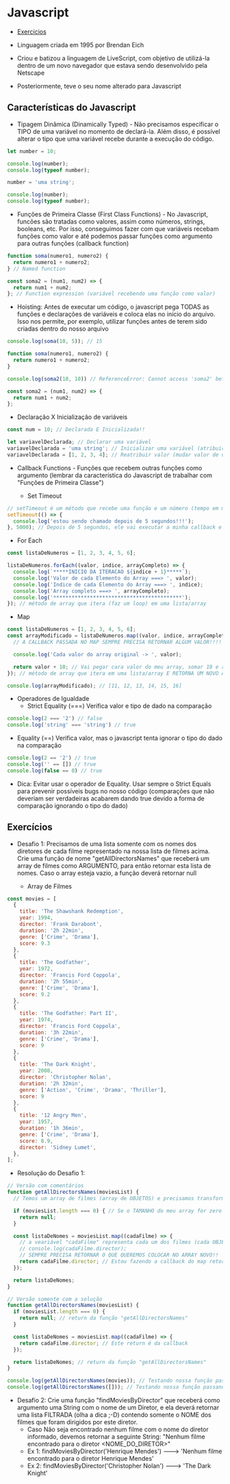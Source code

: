 # Javascript

- [Exercicios](./exercicios/exercicios-revisao-js.md)

- Linguagem criada em 1995 por Brendan Eich
- Criou e batizou a linguagem de LiveScript, com objetivo de utilizá-la dentro de um novo navegador que estava sendo desenvolvido pela Netscape
- Posteriormente, teve o seu nome alterado para Javascript

## Características do Javascript

- Tipagem Dinâmica (Dinamically Typed) - Não precisamos especificar o TIPO de uma variável no momento de declará-la. Além disso, é possível alterar o tipo que uma variável recebe durante a execução do código.

```javascript
let number = 10;

console.log(number);
console.log(typeof number);

number = 'uma string';

console.log(number);
console.log(typeof number);
```

- Funções de Primeira Classe (First Class Functions) - No Javascript, funcões são tratadas como valores, assim como números, strings, booleans, etc. Por isso, conseguimos fazer com que variáveis recebam funções como valor e até podemos passar funções como argumento para outras funções (callback function)

```javascript
function soma(numero1, numero2) {
  return numero1 + numero2;
} // Named function

const soma2 = (num1, num2) => {
  return num1 + num2;
}; // Function expression (variável recebendo uma função como valor)
```

- Hoisting: Antes de executar um código, o javascript pega TODAS as funções e declarações de variáveis e coloca elas no início do arquivo. Isso nos permite, por exemplo, utilizar funções antes de terem sido criadas dentro do nosso arquivo

```javascript
console.log(soma(10, 5)); // 15

function soma(numero1, numero2) {
  return numero1 + numero2;
}

console.log(soma2(10, 10)) // ReferenceError: Cannot access 'soma2' before initialization (Percebam que neste erro, o Javascript já sabe que essa variável existe graças ao Hoisting, mas ele não permite que ela seja acessada antes da linha em que ela de fato é inicializada)

const soma2 = (num1, num2) => {
  return num1 + num2;
};
```

- Declaração X Inicialização de variáveis

```javascript
const num = 10; // Declarada E Inicializada!!

let variavelDeclarada; // Declarar uma variável
variavelDeclarada = 'uma string'; // Inicializar uma variável (atribuir um valor)
variavelDeclarada = [1, 2, 3, 4]; // Reatribuir valor (mudar valor de uma variável já inicializada)
```

- Callback Functions - Funções que recebem outras funções como argumento (lembrar da característica do Javascript de trabalhar com "Funções de Primeira Classe")

  - Set Timeout

```javascript
// setTimeout é um método que recebe uma função e um número (tempo em milisegundos) como argumento. Após o tempo especificado, o setTimeout executa a função passada
setTimeout(() => {
  console.log('estou sendo chamado depois de 5 segundos!!!');
}, 5000); // Depois de 5 segundos, ele vai executar a minha callback e printar o texto acima no console
```

- For Each

```javascript
const listaDeNumeros = [1, 2, 3, 4, 5, 6];

listaDeNumeros.forEach((valor, indice, arrayCompleto) => {
  console.log(`*****INICIO DA ITERACAO ${indice + 1}*****`);
  console.log('Valor de cada Elemento do Array ===> ', valor);
  console.log('Indice de cada Elemento do Array ===> ', indice);
  console.log('Array completo ===> ', arrayCompleto);
  console.log('******************************************');
}); // método de array que itera (faz um loop) em uma lista/array
```

- Map

```javascript
const listaDeNumeros = [1, 2, 3, 4, 5, 6];
const arrayModificado = listaDeNumeros.map((valor, indice, arrayCompleto) => {
  // A CALLBACK PASSADA NO MAP SEMPRE PRECISA RETORNAR ALGUM VALOR!!!!

  console.log('Cada valor do array original -> ', valor);

  return valor + 10; // Vai pegar cara valor do meu array, somar 10 e retornar
}); // método de array que itera em uma lista/array E RETORNA UM NOVO ARRAY MODIFICADO!!!!

console.log(arrayModificado); // [11, 12, 13, 14, 15, 16]
```

- Operadores de Igualdade
  - Strict Equality (===) Verifica valor e tipo de dado na comparação

```javascript
console.log(2 === '2') // false
console.log('string' === 'string') // true
```

- Equality (==) Verifica valor, mas o javascript tenta ignorar o tipo do dado na comparação

```javascript
console.log(2 == '2') // true
console.log('' == []) // true
console.log(false == 0) // true
```

- Dica: Evitar usar o operador de Equality. Usar sempre o Strict Equals para prevenir possíveis bugs no nosso código (comparações que não deveriam ser verdadeiras acabarem dando true devido a forma de comparação ignorando o tipo do dado)

## Exercícios

- Desafio 1: Precisamos de uma lista somente com os nomes dos diretores de cada filme representado na nossa lista de filmes acima. Crie uma função de nome "getAllDirectorsNames" que receberá um array de filmes como ARGUMENTO, para então retornar esta lista de nomes. Caso o array esteja vazio, a função deverá retornar null

  - Array de Filmes

```javascript
const movies = [
  {
    title: 'The Shawshank Redemption',
    year: 1994,
    director: 'Frank Darabont',
    duration: '2h 22min',
    genre: ['Crime', 'Drama'],
    score: 9.3
  },
  {
    title: 'The Godfather',
    year: 1972,
    director: 'Francis Ford Coppola',
    duration: '2h 55min',
    genre: ['Crime', 'Drama'],
    score: 9.2
  },
  {
    title: 'The Godfather: Part II',
    year: 1974,
    director: 'Francis Ford Coppola',
    duration: '3h 22min',
    genre: ['Crime', 'Drama'],
    score: 9
  },
  {
    title: 'The Dark Knight',
    year: 2008,
    director: 'Christopher Nolan',
    duration: '2h 32min',
    genre: ['Action', 'Crime', 'Drama', 'Thriller'],
    score: 9
  },
  {
    title: '12 Angry Men',
    year: 1957,
    duration: '1h 36min',
    genre: ['Crime', 'Drama'],
    score: 8.9,
    director: 'Sidney Lumet',
  },
];
```

- Resolução do Desafio 1:

```javascript
// Versão com comentários
function getAllDirectorsNames(moviesList) {
  // Temos um array de filmes (array de OBJETOS) e precisamos transformá-lo em um array de nomes (array de STRINGS) -- Podemos utilizar o método MAP!!

  if (moviesList.length === 0) { // Se o TAMANHO do meu array for zero
    return null;
  }

  const listaDeNomes = moviesList.map((cadaFilme) => {
    // a veariável "cadaFilme" representa cada um dos filmes (cada OBJETO que está dentro do array)
    // console.log(cadaFilme.director);
    // SEMPRE PRECISA RETORNAR O QUE QUEREMOS COLOCAR NO ARRAY NOVO!!
    return cadaFilme.director; // Estou fazendo a callback do map retornar somente a propriedade "director" de cada filme
  });

  return listaDeNomes;
}

// Versão somente com a solução
function getAllDirectorsNames(moviesList) {
  if (moviesList.length === 0) {
    return null; // return da função "getAllDirectorsNames"
  }

  const listaDeNomes = moviesList.map((cadaFilme) => {
    return cadaFilme.director; // Este return é da callback
  });

  return listaDeNomes; // return da função "getAllDirectorsNames"
}

console.log(getAllDirectorsNames(movies)); // Testando nossa função passando nosso array de filmes
console.log(getAllDirectorsNames([])); // Testando nossa função passando um array vazio
```

- Desafio 2: Crie uma função "findMoviesByDirector" que receberá como argumento uma String com o nome de um Diretor, e ela deverá retornar uma lista FILTRADA (olha a dica ;-D) contendo somente o NOME dos filmes que foram dirigidos por este diretor.
  - Caso Não seja encontrado nenhum filme com o nome do diretor informado, devemos retornar a seguinte String: "Nenhum filme encontrado para o diretor <NOME_DO_DIRETOR>"
  - Ex 1: findMoviesByDirector('Henrique Mendes') ---> 'Nenhum filme encontrado para o diretor Henrique Mendes'
  - Ex 2: findMoviesByDirector('Christopher Nolan') ---> 'The Dark Knight'
